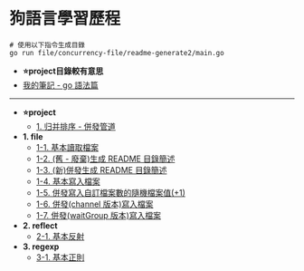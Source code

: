 # 狗語言學習歷程

```command
# 使用以下指令生成目錄
go run file/concurrency-file/readme-generate2/main.go
```

- **⭐project目錄較有意思**
- [我的筆記 - go 語法篇](https://hackmd.io/IrpAln1QQ4GsVW-_fW6nNA?view)

---

<!--TOC-->
- **⭐project**
  - [1. 归并排序 - 併發管道](basic/algorithm/README.md)
- **1. file**
  - [1-1. 基本讀取檔案](basic/file/basic/read-file/main.go)
  - [1-2. (舊 - 廢棄)生成 README 目錄簡述](basic/file/readme-generate/main.go)
  - [1-3. (新)併發生成 README 目錄簡述](basic/file/concurrency-file/readme-generate2/main.go)
  - [1-4. 基本寫入檔案](basic/file/basic/write-file/main.go)
  - [1-5. 併發寫入自訂檔案數的隨機檔案值(+1)](basic/file/concurrency-file/write-and-read/main.go)
  - [1-6. 併發(channel 版本)寫入檔案](basic/file/concurrency-file/write/chan/main.go)
  - [1-7. 併發(waitGroup 版本)寫入檔案](basic/file/concurrency-file/write/wait-group/main.go)
- **2. reflect**
  - [2-1. 基本反射](basic/reflect/main.go)
- **3. regexp**
  - [3-1. 基本正則](basic/regexp/main.go)
<!--TOC-->
